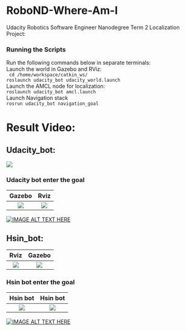 [image1]: ./images/rvizGoal.png
[image2]: ./images/gazeboGoal.jpg
[image3]: ./images/HsinBot1.jpg
[image4]: ./images/HsinBot2.jpg
[image5]: ./LATEX/laserrangefinder.png
[image6]: ./LATEX/f2.png
[image7]: ./LATEX/f3.png

# RoboND-Where-Am-I
Udacity Robotics Software Engineer Nanodegree Term 2 Localization Project:

### Running the Scripts
Run the following commands below in separate terminals:  
Launch the world in Gazebo and RViz:  
`` cd /home/workspace/catkin_ws/``  
``roslaunch udacity_bot udacity_world.launch``  
Launch the AMCL node for localization:  
``roslaunch udacity_bot amcl.launch``  
Launch Navigation stack  
``rosrun udacity_bot navigation_goal``  

# Result Video:

## Udacity_bot:

![][image5]

### Udacity bot enter the goal 

Gazebo                     |  Rviz
:-------------------------:|:-------------------------:
![][image7]                | ![][image6]

[![IMAGE ALT TEXT HERE](https://img.youtube.com/vi/77fRZvHiigc/0.jpg)](https://youtu.be/77fRZvHiigc)  

## Hsin_bot:
Rviz                       |  Gazebo
:-------------------------:|:-------------------------:
![][image1]                | ![][image2]

### Hsin bot enter the goal 

Hsin bot                   | Hsin bot
:-------------------------:|:-------------------------:
![][image3]                | ![][image4]

[![IMAGE ALT TEXT HERE](https://img.youtube.com/vi/zJbhJagSImg/0.jpg)](https://youtu.be/zJbhJagSImg)
